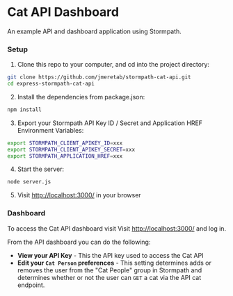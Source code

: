 # Cat API Dashboard
An example API and dashboard application using Stormpath.

### Setup

1. Clone this repo to your computer, and cd into the project directory:

  ```bash
  git clone https://github.com/jmeretab/stormpath-cat-api.git
  cd express-stormpath-cat-api
  ```

2. Install the dependencies from package.json:

  ```bash
  npm install
  ```

3. Export your Stormpath API Key ID / Secret and Application HREF Environment Variables:

  ```bash
  export STORMPATH_CLIENT_APIKEY_ID=xxx
  export STORMPATH_CLIENT_APIKEY_SECRET=xxx
  export STORMPATH_APPLICATION_HREF=xxx
  ```

4. Start the server:

  ```bash
  node server.js
  ```

5. Visit [http://localhost:3000/](http://localhost:3000/) in your browser

### Dashboard

To access the Cat API dashboard visit Visit [http://localhost:3000/](http://localhost:3000/) and log in.

From the API dashboard you can do the following:
* **View your API Key** - This the API key used to access the Cat API
* **Edit your `Cat Person` preferences** - This setting determines adds or removes the user from the "Cat People" group in Stormpath and determines whether or not the user can `GET` a cat via the API cat endpoint.





